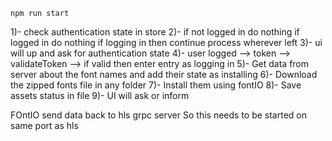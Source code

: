 ```
npm run start
```

1)- check authentication state in store
2)- if not logged in do nothing if logged in do nothing if logging in then continue process wherever left
3)- ui will up and ask for authentication state 
4)- user logged --> token --> validateToken --> if valid then enter entry as logging in 
5)- Get data from server about the font names and add their state as installing 
6)- Download the zipped fonts file in any folder 
7)- Install them using fontIO 
8)- Save assets status in file 
9)- UI will ask or inform 


FOntIO send data back to hls grpc server 
So this needs to be started on same port as hls 

